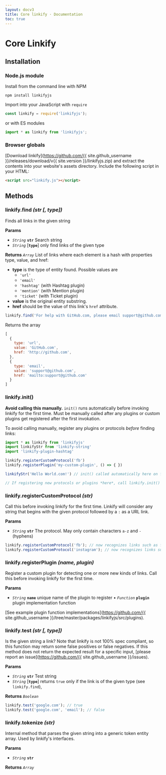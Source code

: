 ```yaml
---
layout: docv3
title: Core linkify · Documentation
toc: true
---
```


# Core Linkify

## Installation

### Node.js module

Install from the command line with NPM

```
npm install linkifyjs
```

Import into your JavaScript with `require`
```js
const linkify = require('linkifyjs');
```
or with ES modules

```js
import * as linkify from 'linkifyjs';
```

### Browser globals

[Download linkify](https://github.com/{{ site.github_username }}/releases/download/v{{ site.version }}/linkifyjs.zip)
and extract the contents into your website's assets directory.
Include the following script in your HTML:

```html
<script src="linkify.js"></script>
```

## Methods

### linkify.find _(str [, type])_

Finds all links in the given string

**Params**

* _`String`_ **`str`** Search string
* _`String`_ [**`type`**] only find links of the given type

**Returns** _`Array`_ List of links where each element is a hash with properties type, value, and href:

* **type** is the type of entity found. Possible values are
  - `'url'`
  - `'email'`
  - `'hashtag'` (with Hashtag plugin)
  - `'mention'` (with Mention plugin)
  - `'ticket'` (with Ticket plugin)
* **value** is the original entity substring.
* **href** should be the value of this link's `href` attribute.

```js
linkify.find('For help with GitHub.com, please email support@github.com');
```

Returns the array

```js
[
  {
    type: 'url',
    value: 'GitHub.com',
    href: 'http://github.com',
  },
  {
    type: 'email',
    value: 'support@github.com',
    href: 'mailto:support@github.com'
  }
]
```

### linkify.init()

**Avoid calling this manually.** `init()` runs automatically before invoking
linkify for the first time. Must be manually called after any plugins or custom
plugins get registered after the first invokation.

To avoid calling manually, register any plugins or protocols _before_ finding links:

```js
import * as linkify from 'linkifyjs'
import linkifyStr from 'linkify-string'
import 'linkify-plugin-hashtag'

linkify.registerCustomProtocol('fb')
linkify.registerPlugin('my-custom-plugin', () => { })

linkifyStr('Hello World.com!') // init() called automatically here on first invocation

// If registering new protocols or plugins *here*, call linkify.init() immediately after
```

### linkify.registerCustomProtocol _(str)_

Call this before invoking linkify for the first time. Linkify will consider any
string that begins with the given protocol followed by a `:` as a URL link.

**Params**

* _`String`_ **`str`** The protocol. May only contain characters `a-z` and `-` (hyphens)

```js
linkify.registerCustomProtocol('fb'); // now recognizes links such as fb://feed
linkify.registerCustomProtocol('instagram'); // now recognizes links such as instagram://account
```

### linkify.registerPlugin _(name, plugin)_

Register a custom plugin for detecting one or more new kinds of links. Call this
before invoking linkify for the first time.

**Params**

* _`String`_ **`name`** unique name of the plugin to register
• _`Function`_ **`plugin`** plugin implementation function

[See example plugin function implementations](https://github.com/{{ site.github_username }}/tree/master/packages/linkifyjs/src/plugins).

### linkify.test _(str [, type])_

Is the given string a link? Note that linkify is not 100% spec compliant, so this function may return some false positives or false negatives. If this method does not return the expected result for a specific input, [please report an issue](https://github.com/{{ site.github_username }}/issues).

**Params**

* _`String`_ **`str`** Test string
* _`String`_ [**`type`**] returns `true` only if the link is of the given type (see `linkify.find`),

**Returns** _`Boolean`_

```js
linkify.test('google.com'); // true
linkify.test('google.com', 'email'); // false
```

### linkify.tokenize _(str)_

Internal method that parses the given string into a generic token entity array.
Used by linkify's interfaces.

**Params**

* _`String`_ **`str`**

**Returns** _`Array`_
